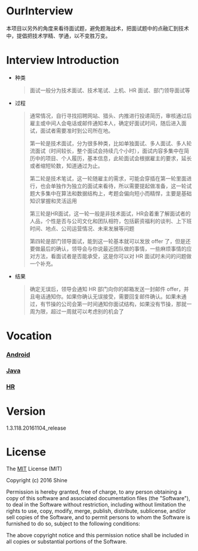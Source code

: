 # OurInterview
本项目以另外的角度来看待面试题，避免题海战术，把面试题中的点融汇到技术中，提倡把技术学精、学通，以不变胜万变。

# Interview Introduction

- 种类

  > 面试一般分为技术面试、技术笔试、上机、HR 面试、部门领导面试等

- 过程

  > 通常情况，自行寻找招聘网站、猎头、内推进行投递简历，审核通过后雇主或中间人会电话或邮件通知本人，确定好面试时间，随后进入面试，面试者需要准时到公司所在地。
  >
  > 第一轮是技术面试，分为很多种类，比如单独面试、多人面试、多人轮流面试（时间较长，整个面试会持续几个小时），面试内容多集中在简历中的项目、个人履历，基本信息，此轮面试会根据雇主的要求，延长或者缩短轮数，知道通过为止。
  >
  > 第二轮是技术笔试，这一轮随雇主的需求，可能会穿插在第一轮里面进行，也会单独作为独立的面试来看待，所以需要提起做准备，这一轮试题大多集中在算法和数据结构上，考题会偏向短小而精悍，主要是基础知识掌握和灵活运用
  >
  > 第三轮是HR面试，这一轮一般是非技术面试，HR会着重了解面试者的人品，个性是否与公司文化和团队相符，包括薪资福利的谈判、上下班时间、地点、公司运营情况、未来发展等问题
  >
  > 第四轮是部门领导面试，能到这一轮基本就可以发放 offer 了，但是还要做最后的确认，领导会与你说最近团队做的事情，一些麻烦事情的应对方法，看面试者是否能承受，这是你可以对 HR 面试时未问的问题做一个补充。

- 结果

  > 确定无误后，领导会通知 HR 部门向你的邮箱发送一封邮件 offer，并且电话通知你。如果你确认无误接受，需要回复邮件确认。如果未通过，有节操的公司会第一时间通知你面试结构，如果没有节操，那就一周为限，超过一周就可以考虑别的机会了

# Vocation

### [Android](Android)

### [Java](Java)

### [HR](HR)

# Version

1.3.118.20161104_release

# License

The [MIT](LICENSE) License (MIT)

Copyright (c) 2016 Shine

Permission is hereby granted, free of charge, to any person obtaining a copy
of this software and associated documentation files (the "Software"), to deal
in the Software without restriction, including without limitation the rights
to use, copy, modify, merge, publish, distribute, sublicense, and/or sell
copies of the Software, and to permit persons to whom the Software is
furnished to do so, subject to the following conditions:

The above copyright notice and this permission notice shall be included in all
copies or substantial portions of the Software.